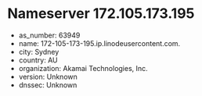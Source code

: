 # Nameserver 172.105.173.195

* as_number: 63949
* name: 172-105-173-195.ip.linodeusercontent.com.
* city: Sydney
* country: AU
* organization: Akamai Technologies, Inc.
* version: Unknown
* dnssec: Unknown
